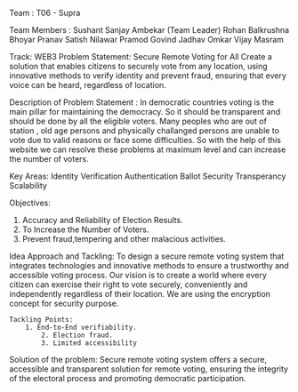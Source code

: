 Team : T06 - Supra

Team Members :
Sushant Sanjay Ambekar (Team Leader)
Rohan Balkrushna Bhoyar
Pranav Satish Nilawar
Pramod Govind Jadhav
Omkar Vijay Masram

Track: WEB3
Problem Statement:
  Secure Remote Voting for All
  Create a solution that enables citizens to securely vote from any location, using innovative methods to verify identity and prevent fraud, ensuring that
  every voice can be heard, regardless of location.

Description of Problem Statement :
  In democratic countries voting is the main pillar for maintaining the democracy. So it should be transparent and should be done by all the eligible voters.
	Many peoples who are out of station , old age persons and physically challanged persons are unable to vote due to valid reasons or face some difficulties. 		So with the help of this website we can resolve these problems at maximum level and can increase the number of voters. 

Key Areas:
	Identity Verification
	Authentication
	Ballot Security
	Transperancy
	Scalability

Objectives: 
   1. Accuracy and Reliability of Election Results.
   2. To Increase the Number of Voters.
   3. Prevent fraud,tempering and other malacious activities.
   	
Idea Approach and Tackling:
	To design a secure remote voting system that integrates technologies and innovative methods to ensure a trustworthy and accessible voting process.
	Our vision is to create a world where every citizen can exercise their right to vote securely, conveniently and independently regardless of their location.
	We are using the encryption concept for security purpose.
	
	Tackling Points:
	   	1. End-to-End verifiability.
			2. Election fraud.
			3. Limited accessibility 

Solution of the problem:
	Secure remote voting system offers a secure, accessible and transparent solution for remote voting, ensuring the integrity of the electoral process and 			promoting democratic participation.

